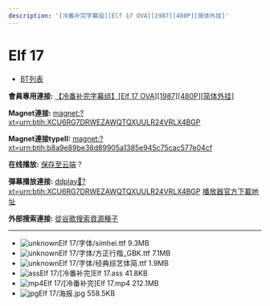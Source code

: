 ```yaml
---
description: '[冷番补完字幕组][Elf 17 OVA][1987][480P][简体外挂]'
---
```


# Elf 17

* [BT列表](https://share.dmhy.org/topics/view/477435_Elf_17_OVA_1987_480P.html#tabs-1)

**會員專用連接:** [【冷番补完字幕组】\[Elf 17 OVA\]\[1987\]\[480P\]\[简体外挂\]](https://dl.dmhy.org/2017/12/15/b8a9e89be38d89905a1385e945c75cac577e04cf.torrent)

**Magnet連接:** [magnet:?xt=urn:btih:XCU6RG7DRWEZAWQTQXUULR24VRLX4BGP](https://magnet/?xt=urn:btih:XCU6RG7DRWEZAWQTQXUULR24VRLX4BGP\&dn=\&tr=http%3A%2F%2F104.238.198.186%3A8000%2Fannounce\&tr=udp%3A%2F%2F104.238.198.186%3A8000%2Fannounce\&tr=http%3A%2F%2Ftracker.openbittorrent.com%3A80%2Fannounce\&tr=http%3A%2F%2Ftracker.publicbt.com%3A80%2Fannounce\&tr=http%3A%2F%2Ftracker.prq.to%2Fannounce\&tr=http%3A%2F%2Fopen.acgtracker.com%3A1096%2Fannounce\&tr=http%3A%2F%2Ftr.bangumi.moe%3A6969%2Fannounce\&tr=https%3A%2F%2Ft-115.rhcloud.com%2Fonly_for_ylbud\&tr=http%3A%2F%2Fbtfile.sdo.com%3A6961%2Fannounce\&tr=http%3A%2F%2Fexodus.desync.com%3A6969%2Fannounce\&tr=https%3A%2F%2Ftr.bangumi.moe%3A9696%2Fannounce\&tr=http%3A%2F%2F121.14.98.151%3A9090%2Fannounce\&tr=http%3A%2F%2F173.254.204.71%3A1096%2Fannounce\&tr=http%3A%2F%2F188.190.120.74%3A80%2Fannounce\&tr=http%3A%2F%2F94.228.192.98%2Fannounce\&tr=http%3A%2F%2F95.68.246.30%3A80%2Fannounce\&tr=http%3A%2F%2Fanisaishuu.de%3A2710%2Fannounce)

**Magnet連接typeII:** [magnet:?xt=urn:btih:b8a9e89be38d89905a1385e945c75cac577e04cf](https://magnet/?xt=urn:btih:b8a9e89be38d89905a1385e945c75cac577e04cf)

**在线播放:** [保存至云端](https://mypikpak.com/drive/url-checker?url=magnet:?xt=urn:btih:b8a9e89be38d89905a1385e945c75cac577e04cf) ?

**彈幕播放連接:** [ddplay:magnet:?xt=urn:btih:XCU6RG7DRWEZAWQTQXUULR24VRLX4BGP](ddplay:magnet:?xt=urn:btih:XCU6RG7DRWEZAWQTQXUULR24VRLX4BGP\&dn=\&tr=http%3A%2F%2F104.238.198.186%3A8000%2Fannounce\&tr=udp%3A%2F%2F104.238.198.186%3A8000%2Fannounce\&tr=http%3A%2F%2Ftracker.openbittorrent.com%3A80%2Fannounce\&tr=http%3A%2F%2Ftracker.publicbt.com%3A80%2Fannounce\&tr=http%3A%2F%2Ftracker.prq.to%2Fannounce\&tr=http%3A%2F%2Fopen.acgtracker.com%3A1096%2Fannounce\&tr=http%3A%2F%2Ftr.bangumi.moe%3A6969%2Fannounce\&tr=https%3A%2F%2Ft-115.rhcloud.com%2Fonly_for_ylbud\&tr=http%3A%2F%2Fbtfile.sdo.com%3A6961%2Fannounce\&tr=http%3A%2F%2Fexodus.desync.com%3A6969%2Fannounce\&tr=https%3A%2F%2Ftr.bangumi.moe%3A9696%2Fannounce\&tr=http%3A%2F%2F121.14.98.151%3A9090%2Fannounce\&tr=http%3A%2F%2F173.254.204.71%3A1096%2Fannounce\&tr=http%3A%2F%2F188.190.120.74%3A80%2Fannounce\&tr=http%3A%2F%2F94.228.192.98%2Fannounce\&tr=http%3A%2F%2F95.68.246.30%3A80%2Fannounce\&tr=http%3A%2F%2Fanisaishuu.de%3A2710%2Fannounce) [播放器官方下載地址](http://www.dandanplay.com/?from=dmhy)

**外部搜索連接:** [從谷歌搜索資源種子](https://www.google.com/search?oe=utf-8\&q=b8a9e89be38d89905a1385e945c75cac577e04cf)

***

* ![unknown](https://share.dmhy.org/images/icon/unknown.gif)Elf 17/字体/simhei.ttf 9.3MB
* ![unknown](https://share.dmhy.org/images/icon/unknown.gif)Elf 17/字体/方正行楷\_GBK.ttf 7.1MB
* ![unknown](https://share.dmhy.org/images/icon/unknown.gif)Elf 17/字体/经典综艺体简.ttf 1.9MB
* ![ass](https://share.dmhy.org/images/icon/ass.gif)Elf 17/\[冷番补完]Elf 17.ass 41.8KB
* ![mp4](https://share.dmhy.org/images/icon/mp4.gif)Elf 17/\[冷番补完]Elf 17.mp4 212.1MB
* ![jpg](https://share.dmhy.org/images/icon/jpg.gif)Elf 17/海报.jpg 558.5KB
